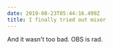 ```yaml
---
date: 2019-08-23T05:44:16.499Z
title: I finally tried out mixer
---
```

And it wasn't too bad. OBS is rad.

